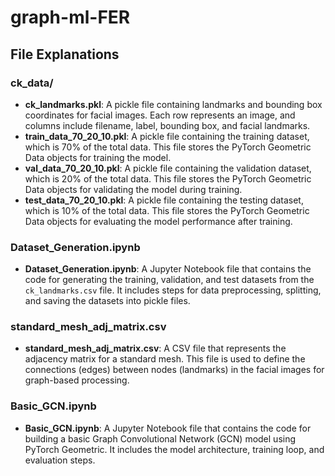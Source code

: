 # graph-ml-FER



## File Explanations

### ck_data/
- **ck_landmarks.pkl**: A pickle file containing landmarks and bounding box coordinates for facial images. Each row represents an image, and columns include filename, label, bounding box, and facial landmarks.
- **train_data_70_20_10.pkl**: A pickle file containing the training dataset, which is 70% of the total data. This file stores the PyTorch Geometric Data objects for training the model.
- **val_data_70_20_10.pkl**: A pickle file containing the validation dataset, which is 20% of the total data. This file stores the PyTorch Geometric Data objects for validating the model during training.
- **test_data_70_20_10.pkl**: A pickle file containing the testing dataset, which is 10% of the total data. This file stores the PyTorch Geometric Data objects for evaluating the model performance after training.

### Dataset_Generation.ipynb
- **Dataset_Generation.ipynb**: A Jupyter Notebook file that contains the code for generating the training, validation, and test datasets from the `ck_landmarks.csv` file. It includes steps for data preprocessing, splitting, and saving the datasets into pickle files.

### standard_mesh_adj_matrix.csv
- **standard_mesh_adj_matrix.csv**: A CSV file that represents the adjacency matrix for a standard mesh. This file is used to define the connections (edges) between nodes (landmarks) in the facial images for graph-based processing.

### Basic_GCN.ipynb
- **Basic_GCN.ipynb**: A Jupyter Notebook file that contains the code for building a basic Graph Convolutional Network (GCN) model using PyTorch Geometric. It includes the model architecture, training loop, and evaluation steps.